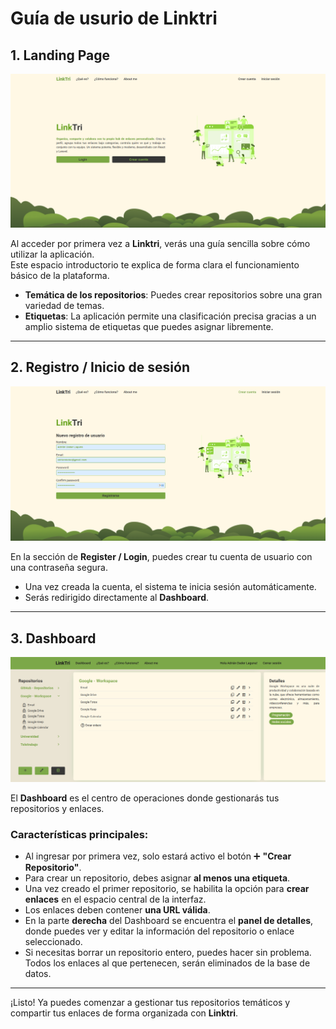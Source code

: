 # Guía de usurio de Linktri

## 1. Landing Page
![Landing page](./src/assets/img_readme/landing.png)

Al acceder por primera vez a **Linktri**, verás una guía sencilla sobre cómo utilizar la aplicación.  
Este espacio introductorio te explica de forma clara el funcionamiento básico de la plataforma.

- **Temática de los repositorios**: Puedes crear repositorios sobre una gran variedad de temas.
- **Etiquetas**: La aplicación permite una clasificación precisa gracias a un amplio sistema de etiquetas que puedes asignar libremente.

---

## 2. Registro / Inicio de sesión
![loginregister](./src/assets/img_readme/login-register.png)

En la sección de **Register / Login**, puedes crear tu cuenta de usuario con una contraseña segura.

- Una vez creada la cuenta, el sistema te inicia sesión automáticamente.
- Serás redirigido directamente al **Dashboard**.

---

## 3. Dashboard
![Dashboard](./src/assets/img_readme/dashboard.png)

El **Dashboard** es el centro de operaciones donde gestionarás tus repositorios y enlaces.

### Características principales:

- Al ingresar por primera vez, solo estará activo el botón ➕ **"Crear Repositorio"**.
- Para crear un repositorio, debes asignar **al menos una etiqueta**.
- Una vez creado el primer repositorio, se habilita la opción para **crear enlaces** en el espacio central de la interfaz.
- Los enlaces deben contener **una URL válida**.
- En la parte **derecha** del Dashboard se encuentra el **panel de detalles**, donde puedes ver y editar la información del repositorio o enlace seleccionado.
- Si necesitas borrar un repositorio entero, puedes hacer sin problema. Todos los enlaces al que pertenecen, serán eliminados de la base de datos.

---

¡Listo! Ya puedes comenzar a gestionar tus repositorios temáticos y compartir tus enlaces de forma organizada con **Linktri**.
